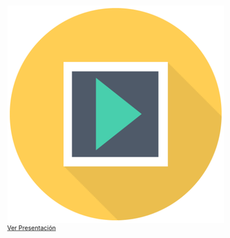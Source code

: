 ![](/img/sem_icon_pres.png)
[Ver Presentación](https://docs.google.com/presentation/d/e/2PACX-1vRxYqVU4yu21fUy1z2PTLixbfocx-QHBGns1w42YcTP5V60ngEN-_zeKTXZdhqVXvSgxEqp-SJoFL_Y/pub?start=false&loop=false&delayms=600000)
